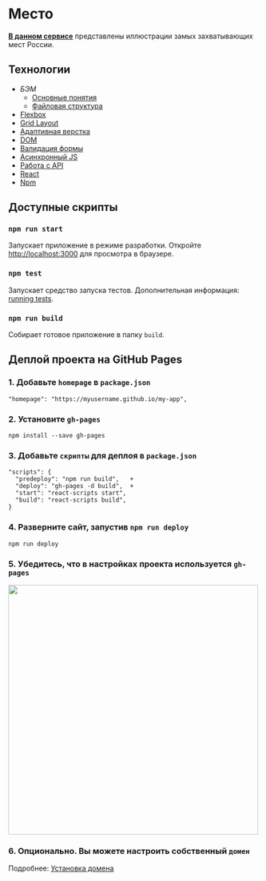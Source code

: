 # Место

**<ins>[В данном сервисе](https://levineye13.github.io/mesto-react/)</ins>** представлены иллюстрации замых захватывающих мест России.

## Технологии

- _БЭМ_
  - [Основные понятия](https://ru.bem.info/methodology/key-concepts/)
  - [Файловая структура](https://ru.bem.info/methodology/filestructure/)
- [Flexbox](https://www.w3.org/TR/css-flexbox-1/)
- [Grid Layout](https://developer.mozilla.org/ru/docs/Web/CSS/CSS_Grid_Layout/Basic_Concepts_of_Grid_Layout)
- [Адаптивная верстка](https://developer.mozilla.org/ru/docs/Web/CSS/@media)
- [DOM](https://developer.mozilla.org/ru/docs/DOM/DOM_Reference/%D0%92%D0%B2%D0%B5%D0%B4%D0%B5%D0%BD%D0%B8%D0%B5)
- [Валидация формы](https://developer.mozilla.org/ru/docs/Learn/HTML/Forms/%D0%92%D0%B0%D0%BB%D0%B8%D0%B4%D0%B0%D1%86%D0%B8%D1%8F_%D1%84%D0%BE%D1%80%D0%BC%D1%8B)
- [Асинхронный JS](https://learn.javascript.ru/async)
- [Работа с API](https://developer.mozilla.org/ru/docs/Learn/JavaScript/Client-side_web_APIs/Introduction)
- [React](https://ru.reactjs.org/docs/getting-started.html)
- [Npm](https://docs.npmjs.com/)

## Доступные скрипты

### `npm run start`

Запускает приложение в режиме разработки.
Откройте [http://localhost:3000](http://localhost:3000) для просмотра в браузере.

### `npm test`

Запускает средство запуска тестов.
Дополнительная информация: [running tests](https://facebook.github.io/create-react-app/docs/running-tests).

### `npm run build`

Собирает готовое приложение в папку `build`.

## Деплой проекта на GitHub Pages

### 1. Добавьте `homepage` в `package.json`

    "homepage": "https://myusername.github.io/my-app",

### 2. Установите `gh-pages`

    npm install --save gh-pages

### 3. Добавьте `скрипты` для деплоя в `package.json`

    "scripts": {
      "predeploy": "npm run build",   +
      "deploy": "gh-pages -d build",  +
      "start": "react-scripts start",
      "build": "react-scripts build",
    }

### 4. Разверните сайт, запустив `npm run deploy`

    npm run deploy

### 5. Убедитесь, что в настройках проекта используется `gh-pages`

<img src="https://i.imgur.com/HUjEr9l.png" width=500 />

### 6. Опционально. Вы можете настроить собственный `домен`

Подробнее: [Установка домена](https://create-react-app.dev/docs/deployment/#step-5-optionally-configure-the-domain)
